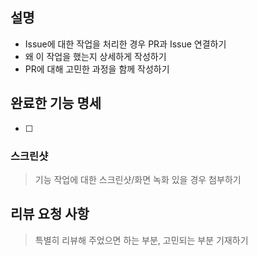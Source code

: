 <!--
### 체크 리스트

 * merge할 대상 브랜치 위치를 확인 (develop :x:)
 * 이전 PR 커밋들이 포함되지 않았는가 확인 (이후에 작성된 커밋만 포함)
 * PR 보낸 후 충돌이 나지 않는지 확인 (충돌 해결 필수)
 
 * PR 머지 시 이슈 close 필요한 경우 종료 키워드 함께 작성
   * 또는 link issue 사용
 * PR 머지 시 이슈 close 필요하지 않은 경우 이슈 멘션만 하기

### PR 메시지 
 1. 제목: [Feat] 어쩌고저쩌고 화면 구현
		Feat/Fix/Refactor/...
 2. 내용
		이슈 링크하기
-->

## 설명
- Issue에 대한 작업을 처리한 경우 PR과 Issue 연결하기
- 왜 이 작업을 했는지 상세하게 작성하기
- PR에 대해 고민한 과정을 함께 작성하기

## 완료한 기능 명세
- [ ] 

### 스크린샷
> 기능 작업에 대한 스크린샷/화면 녹화 있을 경우 첨부하기


## 리뷰 요청 사항
> 특별히 리뷰해 주었으면 하는 부분, 고민되는 부분 기재하기

